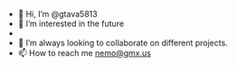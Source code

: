 - 👋 Hi, I’m @gtava5813
- 👀 I’m interested in the future
- 
- 💞️ I’m always looking to collaborate on different projects. 
- 📫 How to reach me nemo@gmx.us

<!---
gtava5813/gtava5813 is a ✨ special ✨ repository because its `README.md` (this file) appears on your GitHub profile.
You can click the Preview link to take a look at your changes.
--->
